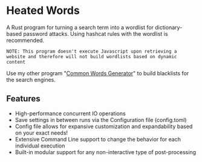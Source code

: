 # Heated Words
A Rust program for turning a search term into a wordlist for dictionary-based password attacks. Using hashcat rules with the wordlist is recommended.

```NOTE: This program doesn't execute Javascript upon retrieving a website and therefore will not build wordlists based on dynamic content```

Use my other program "[Common Words Generator](https://github.com/Sevaarcen/CommonWordsGenerator)" to build blacklists for the search engines.

## Features
* High-performance concurrent IO operations
* Save settings in between runs via the Configuration file (config.toml)
* Config file allows for expansive customization and expandability based on your exact needs!
* Extensive Command Line support to change the behavior for each individual execution
* Built-in modular support for any non-interactive type of post-processing
